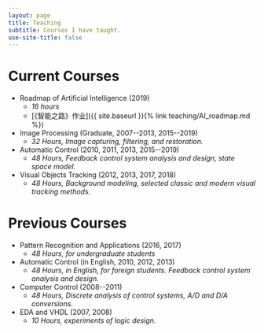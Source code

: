 ```yaml
---
layout: page
title: Teaching
subtitle: Courses I have taught.
use-site-title: false
---
```


# Current Courses
- Roadmap of Artificial Intelligence (2019)
  + *16 hours*
  + [《智能之路》作业]({{ site.baseurl }}{% link teaching/AI_roadmap.md %})
- Image Processing (Graduate, 2007--2013, 2015--2019)
  + *32 Hours, Image capturing, filtering, and restoration.*
- Automatic Control (2010, 2011, 2013, 2015--2019)
  + *48 Hours, Feedback control system analysis and design, state space model.*
- Visual Objects Tracking (2012, 2013, 2017, 2018)
  + *48 Hours, Background modeling, selected classic and modern visual tracking methods.*

# Previous Courses

- Pattern Recognition and Applications (2016, 2017)
  + *48 Hours, for undergraduate students*
- Automatic Control (in English, 2010, 2012, 2013)
  + *48 Hours, in English, for foreign students. Feedback control system analysis and design.*
- Computer Control (2008--2011)
  + *48 Hours, Discrete analysis of control systems, A/D and D/A conversions.*
- EDA and VHDL (2007, 2008)
  + *10 Hours, experiments of logic design.*


